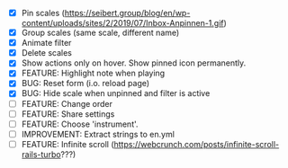 - [x] Pin scales (https://seibert.group/blog/en/wp-content/uploads/sites/2/2019/07/Inbox-Anpinnen-1.gif)
- [x] Group scales (same scale, different name)
- [x] Animate filter
- [x] Delete scales
- [x] Show actions only on hover. Show pinned icon permanently.
- [x] FEATURE: Highlight note when playing
- [x] BUG: Reset form (i.o. reload page)
- [x] BUG: Hide scale when unpinned and filter is active
- [ ] FEATURE: Change order
- [ ] FEATURE: Share settings
- [ ] FEATURE: Choose 'instrument'.
- [ ] IMPROVEMENT: Extract strings to en.yml
- [ ] FEATURE: Infinite scroll (https://webcrunch.com/posts/infinite-scroll-rails-turbo???)
